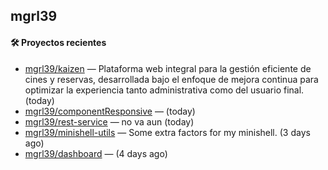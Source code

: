 ## mgrl39 












#### 🛠 Proyectos recientes

- [mgrl39/kaizen](https://github.com/mgrl39/kaizen) — Plataforma web integral para la gestión eficiente de cines y reservas, desarrollada bajo el enfoque de mejora continua para optimizar la experiencia tanto administrativa como del usuario final. (today)
- [mgrl39/componentResponsive](https://github.com/mgrl39/componentResponsive) —  (today)
- [mgrl39/rest-service](https://github.com/mgrl39/rest-service) — no va aun  (today)
- [mgrl39/minishell-utils](https://github.com/mgrl39/minishell-utils) — Some extra factors for my minishell.  (3 days ago)
- [mgrl39/dashboard](https://github.com/mgrl39/dashboard) —  (4 days ago)




